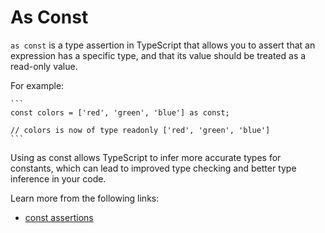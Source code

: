 # As Const

`as const` is a type assertion in TypeScript that allows you to assert that an expression has a specific type, and that its value should be treated as a read-only value.

For example:

    ```
    const colors = ['red', 'green', 'blue'] as const;

    // colors is now of type readonly ['red', 'green', 'blue']
    ```

Using as const allows TypeScript to infer more accurate types for constants, which can lead to improved type checking and better type inference in your code.

Learn more from the following links:

- [const assertions](https://www.typescriptlang.org/docs/handbook/release-notes/typescript-3-4.html#const-assertions)